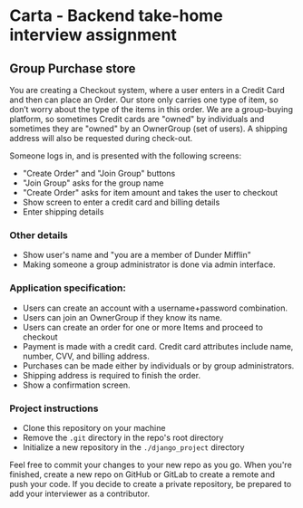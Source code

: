 # Carta - Backend take-home interview assignment

## Group Purchase store

You are creating a Checkout system, where a user enters in a Credit Card and then can place an Order.  Our store only carries one type of item, so don’t worry about the type of the items in this order.  We are a group-buying platform, so sometimes Credit cards are "owned" by individuals and sometimes they are "owned" by an OwnerGroup (set of users). A shipping address will also be requested during check-out.

Someone logs in, and is presented with the following screens:
- "Create Order" and "Join Group" buttons
- "Join Group" asks for the group name
- "Create Order" asks for item amount and takes the user to checkout
- Show screen to enter a credit card and billing details
- Enter shipping details

### Other details
- Show user's name and "you are a member of Dunder Mifflin"
- Making someone a group administrator is done via admin interface.

### Application specification:
- Users can create an account with a username+password combination.
- Users can join an OwnerGroup if they know its name.
- Users can create an order for one or more Items and proceed to checkout
- Payment is made with a credit card. Credit card attributes include name, number, CVV, and billing address.
- Purchases can be made either by individuals or by group administrators.
- Shipping address is required to finish the order.
- Show a confirmation screen.

### Project instructions

- Clone this repository on your machine
- Remove the `.git` directory in the repo's root directory
- Initialize a new repository in the `./django_project` directory

Feel free to commit your changes to your new repo as you go. When you're finished, create a new repo on GitHub or GitLab to create a remote and push your code. If you decide to create a private repository, be prepared to add your interviewer as a contributor.

